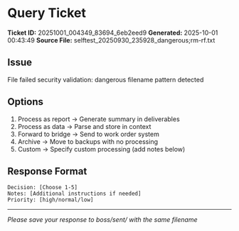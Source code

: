 # Query Ticket

**Ticket ID:** 20251001_004349_83694_6eb2eed9
**Generated:** 2025-10-01 00:43:49
**Source File:** selftest_20250930_235928_dangerous;rm-rf.txt

## Issue
File failed security validation: dangerous filename pattern detected

## Options
1. Process as report → Generate summary in deliverables
2. Process as data → Parse and store in context
3. Forward to bridge → Send to work order system
4. Archive → Move to backups with no processing
5. Custom → Specify custom processing (add notes below)

## Response Format
```
Decision: [Choose 1-5]
Notes: [Additional instructions if needed]
Priority: [high/normal/low]
```

---
*Please save your response to boss/sent/ with the same filename*
